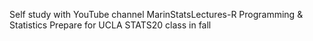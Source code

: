 Self study with YouTube channel MarinStatsLectures-R Programming & Statistics
Prepare for UCLA STATS20 class in fall
